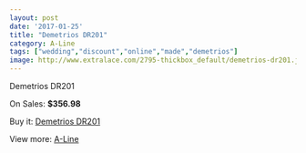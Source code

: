 ```yaml
---
layout: post
date: '2017-01-25'
title: "Demetrios DR201"
category: A-Line
tags: ["wedding","discount","online","made","demetrios"]
image: http://www.extralace.com/2795-thickbox_default/demetrios-dr201.jpg
---
```

Demetrios DR201

On Sales: **$356.98**
<a href="https://www.extralace.com/a-line/1328-demetrios-dr201.html"><amp-img layout="responsive" width="600" height="600" src="//www.extralace.com/2795-thickbox_default/demetrios-dr201.jpg" alt="Demetrios DR201 0" /></a>
<a href="https://www.extralace.com/a-line/1328-demetrios-dr201.html"><amp-img layout="responsive" width="600" height="600" src="//www.extralace.com/2796-thickbox_default/demetrios-dr201.jpg" alt="Demetrios DR201 1" /></a>

Buy it: [Demetrios DR201](https://www.extralace.com/a-line/1328-demetrios-dr201.html "Demetrios DR201")

View more: [A-Line](https://www.extralace.com/2-a-line "A-Line")